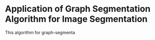 # Application of Graph Segmentation Algorithm for Image Segmentation

This algorithm for graph-segmenta